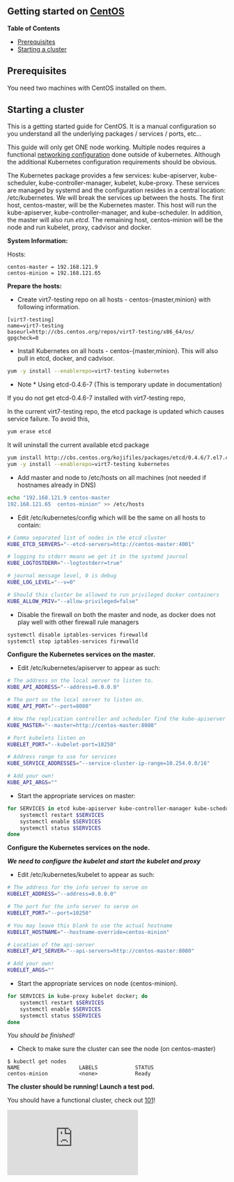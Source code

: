 <!-- BEGIN MUNGE: UNVERSIONED_WARNING -->


<!-- END MUNGE: UNVERSIONED_WARNING -->
Getting started on [CentOS](http://centos.org)
----------------------------------------------

**Table of Contents**

- [Prerequisites](#prerequisites)
- [Starting a cluster](#starting-a-cluster)

## Prerequisites

You need two machines with CentOS installed on them.

## Starting a cluster

This is a getting started guide for CentOS.  It is a manual configuration so you understand all the underlying packages / services / ports, etc...

This guide will only get ONE node working.  Multiple nodes requires a functional [networking configuration](../../admin/networking.md) done outside of kubernetes.  Although the additional Kubernetes configuration requirements should be obvious.

The Kubernetes package provides a few services: kube-apiserver, kube-scheduler, kube-controller-manager, kubelet, kube-proxy.  These services are managed by systemd and the configuration resides in a central location: /etc/kubernetes. We will break the services up between the hosts.  The first host, centos-master, will be the Kubernetes master.  This host will run the kube-apiserver, kube-controller-manager, and kube-scheduler.  In addition, the master will also run _etcd_.  The remaining host, centos-minion will be the node and run kubelet, proxy, cadvisor and docker.

**System Information:**

Hosts:

```
centos-master = 192.168.121.9
centos-minion = 192.168.121.65
```

**Prepare the hosts:**

* Create virt7-testing repo on all hosts - centos-{master,minion} with following information.

```
[virt7-testing]
name=virt7-testing
baseurl=http://cbs.centos.org/repos/virt7-testing/x86_64/os/
gpgcheck=0
```

* Install Kubernetes on all hosts - centos-{master,minion}.  This will also pull in etcd, docker, and cadvisor.

```sh
yum -y install --enablerepo=virt7-testing kubernetes
```

* Note * Using etcd-0.4.6-7 (This is temporary update in documentation)

If you do not get etcd-0.4.6-7 installed with virt7-testing repo,

In the current virt7-testing repo, the etcd package is updated which causes service failure. To avoid this,

```sh
yum erase etcd
```

It will uninstall the current available etcd package

```sh
yum install http://cbs.centos.org/kojifiles/packages/etcd/0.4.6/7.el7.centos/x86_64/etcd-0.4.6-7.el7.centos.x86_64.rpm
yum -y install --enablerepo=virt7-testing kubernetes
```

* Add master and node to /etc/hosts on all machines (not needed if hostnames already in DNS)

```sh
echo "192.168.121.9	centos-master
192.168.121.65	centos-minion" >> /etc/hosts
```

* Edit /etc/kubernetes/config which will be the same on all hosts to contain:

```sh
# Comma separated list of nodes in the etcd cluster
KUBE_ETCD_SERVERS="--etcd-servers=http://centos-master:4001"

# logging to stderr means we get it in the systemd journal
KUBE_LOGTOSTDERR="--logtostderr=true"

# journal message level, 0 is debug
KUBE_LOG_LEVEL="--v=0"

# Should this cluster be allowed to run privileged docker containers
KUBE_ALLOW_PRIV="--allow-privileged=false"
```

* Disable the firewall on both the master and node, as docker does not play well with other firewall rule managers

```sh
systemctl disable iptables-services firewalld
systemctl stop iptables-services firewalld
```

**Configure the Kubernetes services on the master.**

* Edit /etc/kubernetes/apiserver to appear as such:

```sh
# The address on the local server to listen to.
KUBE_API_ADDRESS="--address=0.0.0.0"

# The port on the local server to listen on.
KUBE_API_PORT="--port=8080"

# How the replication controller and scheduler find the kube-apiserver
KUBE_MASTER="--master=http://centos-master:8080"

# Port kubelets listen on
KUBELET_PORT="--kubelet-port=10250"

# Address range to use for services
KUBE_SERVICE_ADDRESSES="--service-cluster-ip-range=10.254.0.0/16"

# Add your own!
KUBE_API_ARGS=""
```

* Start the appropriate services on master:

```sh
for SERVICES in etcd kube-apiserver kube-controller-manager kube-scheduler; do 
	systemctl restart $SERVICES
	systemctl enable $SERVICES
	systemctl status $SERVICES 
done
```

**Configure the Kubernetes services on the node.**

***We need to configure the kubelet and start the kubelet and proxy***

* Edit /etc/kubernetes/kubelet to appear as such:

```sh
# The address for the info server to serve on
KUBELET_ADDRESS="--address=0.0.0.0"

# The port for the info server to serve on
KUBELET_PORT="--port=10250"

# You may leave this blank to use the actual hostname
KUBELET_HOSTNAME="--hostname-override=centos-minion"

# Location of the api-server
KUBELET_API_SERVER="--api-servers=http://centos-master:8080"

# Add your own!
KUBELET_ARGS=""
```

* Start the appropriate services on node (centos-minion).

```sh
for SERVICES in kube-proxy kubelet docker; do 
    systemctl restart $SERVICES
    systemctl enable $SERVICES
    systemctl status $SERVICES 
done
```

*You should be finished!*

* Check to make sure the cluster can see the node (on centos-master)

```console
$ kubectl get nodes
NAME                   LABELS            STATUS
centos-minion          <none>            Ready
```

**The cluster should be running! Launch a test pod.**

You should have a functional cluster, check out [101](../../../docs/user-guide/walkthrough/README.md)!




<!-- BEGIN MUNGE: IS_VERSIONED -->
<!-- TAG IS_VERSIONED -->
<!-- END MUNGE: IS_VERSIONED -->


<!-- BEGIN MUNGE: GENERATED_ANALYTICS -->
[![Analytics](https://kubernetes-site.appspot.com/UA-36037335-10/GitHub/docs/getting-started-guides/centos/centos_manual_config.md?pixel)]()
<!-- END MUNGE: GENERATED_ANALYTICS -->
